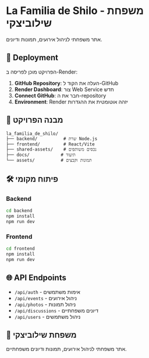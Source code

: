 # La Familia de Shilo - משפחת שילוביצקי

אתר משפחתי לניהול אירועים, תמונות ודיונים.

## 🚀 Deployment

הפרויקט מוכן לפריסה ב-Render:

1. **GitHub Repository**: העלה את הקוד ל-GitHub
2. **Render Dashboard**: צור Web Service חדש
3. **Connect GitHub**: חבר את ה-repository
4. **Environment**: Render יזהה אוטומטית את ההגדרות

## 📁 מבנה הפרויקט

```
la_familia_de_shilo/
├── backend/          # שרת Node.js
├── frontend/         # React/Vite
├── shared-assets/    # נכסים משותפים
├── docs/            # תיעוד
└── assets/          # תמונות וקבצים
```

## 🛠️ פיתוח מקומי

### Backend
```bash
cd backend
npm install
npm run dev
```

### Frontend
```bash
cd frontend
npm install
npm run dev
```

## 🌐 API Endpoints

- `/api/auth` - אימות משתמשים
- `/api/events` - ניהול אירועים
- `/api/photos` - ניהול תמונות
- `/api/discussions` - דיונים משפחתיים
- `/api/users` - ניהול משתמשים

## 📝 משפחת שילוביצקי

אתר משפחתי לניהול אירועים, תמונות ודיונים משפחתיים. 